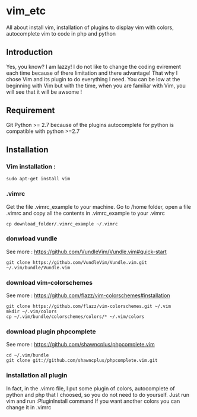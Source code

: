 # vim_etc
All about install vim, installation of plugins to display vim with colors, autocomplete vim to code in php and python 
## Introduction
Yes, you know? I am lazzy! I do not like to change the coding evirement each time because of there limitation and there advantage!
That why I chose Vim and its plugin to do everything I need. You can be low at the beginning with Vim but with the time, when you are familiar with Vim, you will see that it will be awsome !
## Requirement
Git
Python >= 2.7 because of the plugins autocomplete for python is compatible with python >=2.7
## Installation
### Vim installation :
```
sudo apt-get install vim
```
### .vimrc
Get the file .vimrc_example to your machine. Go to /home folder, open a file .vimrc and copy all the contents in .vimrc_example to your .vimrc
```
cp download_folder/.vimrc_example ~/.vimrc
```
### donwload vundle 
See more : https://github.com/VundleVim/Vundle.vim#quick-start
```
git clone https://github.com/VundleVim/Vundle.vim.git ~/.vim/bundle/Vundle.vim
```
### download vim-colorschemes
See more : https://github.com/flazz/vim-colorschemes#installation
```
git clone https://github.com/flazz/vim-colorschemes.git ~/.vim
mkdir ~/.vim/colors
cp ~/.vim/bundle/colorschemes/colors/* ~/.vim/colors
```
### download plugin phpcomplete
See more : https://github.com/shawncplus/phpcomplete.vim
```
cd ~/.vim/bundle
git clone git://github.com/shawncplus/phpcomplete.vim.git
```
### installation all plugin
In fact, in the .vimrc file, I put some plugin of colors, autocomplete of python and php that I choosed, so you do not need to do yourself. Just run vim and run :PluginInstall command
If you want another colors you can change it in .vimrc

